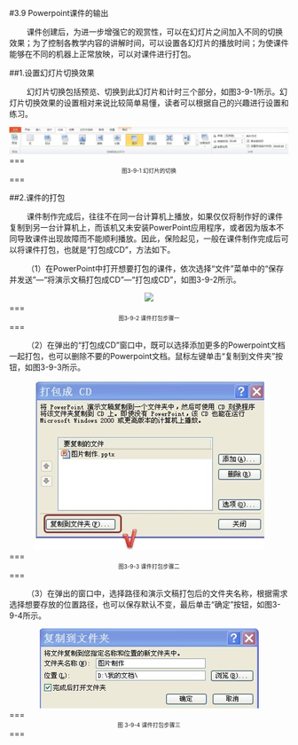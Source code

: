 #3.9 Powerpoint课件的输出

&nbsp;&nbsp;&nbsp;&nbsp;&nbsp;&nbsp;&nbsp;&nbsp;课件创建后，为进一步增强它的观赏性，可以在幻灯片之间加入不同的切换效果；为了控制各教学内容的讲解时间，可以设置各幻灯片的播放时间；为使课件能够在不同的机器上正常放映，可以对课件进行打包。

##1.设置幻灯片切换效果

&nbsp;&nbsp;&nbsp;&nbsp;&nbsp;&nbsp;&nbsp;&nbsp;幻灯片切换包括预览、切换到此幻灯片和计时三个部分，如图3-9-1所示。幻灯片切换效果的设置相对来说比较简单易懂，读者可以根据自己的兴趣进行设置和练习。

<div align="center"><img src="/assets/3-9-1.jpg"></div>
===
<div align="center"><span style="font-size:10px">图3-9-1 幻灯片的切换</span></div>
===

##2.课件的打包

&nbsp;&nbsp;&nbsp;&nbsp;&nbsp;&nbsp;&nbsp;&nbsp;课件制作完成后，往往不在同一台计算机上播放，如果仅仅将制作好的课件复制到另一台计算机上，而该机又未安装PowerPoint应用程序，或者因为版本不同导致课件出现故障而不能顺利播放。因此，保险起见，一般在课件制作完成后可以将课件打包，也就是“打包成CD”，方法如下。

&nbsp;&nbsp;&nbsp;&nbsp;&nbsp;&nbsp;&nbsp;&nbsp;（1）在PowerPoint中打开想要打包的课件，依次选择“文件”菜单中的“保存并发送”—“将演示文稿打包成CD”—“打包成CD”，如图3-9-2所示。

<div align="center"><img src="/assets/3-9-1.png"></div>
===
<div align="center"><span style="font-size:10px">图3-9-2 课件打包步骤一</span></div>
===

&nbsp;&nbsp;&nbsp;&nbsp;&nbsp;&nbsp;&nbsp;&nbsp;（2）在弹出的“打包成CD”窗口中，既可以选择添加更多的Powerpoint文档一起打包，也可以删除不要的Powerpoint文档。鼠标左键单击“复制到文件夹”按钮，如图3-9-3所示。

<div align="center"><img src="/assets/3-9-3.jpg"></div>
===
<div align="center"><span style="font-size:10px">图3-9-3 课件打包步骤二</span></div>
===

&nbsp;&nbsp;&nbsp;&nbsp;&nbsp;&nbsp;&nbsp;&nbsp;（3）在弹出的窗口中，选择路径和演示文稿打包后的文件夹名称，根据需求选择想要存放的位置路径，也可以保存默认不变，最后单击“确定”按钮，如图3-9-4所示。

<div align="center"><img src="/assets/3-9-4.jpg"></div>
===
<div align="center"><span style="font-size:10px">图 3-9-4  课件打包步骤三</span></div>
===

